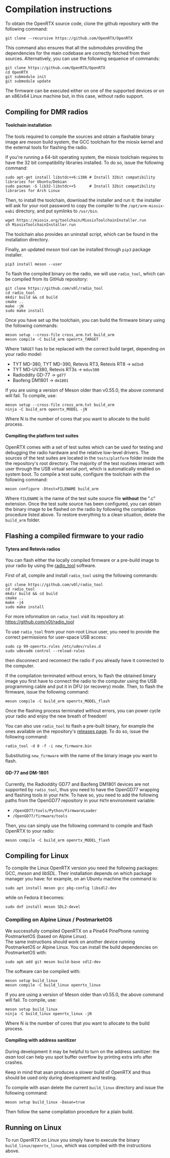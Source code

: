 # Compilation instructions

To obtain the OpenRTX source code, clone the github repository with the following command:

```
git clone --recursive https://github.com/OpenRTX/OpenRTX
```

This command also ensures that all the submodules providing the dependencies for the main codebase are correctly fetched from their sources. Alternatively, you can use the following sequence of commands:

```
git clone https://github.com/OpenRTX/OpenRTX
cd OpenRTX
git submodule init
git submodule update
```

The firmware can be executed either on one of the supported devices or on an x86/x64 Linux machine but, in this case, without radio support.

## Compiling for DMR radios

#### Toolchain installation

The tools required to compile the sources and obtain a flashable binary image are _meson_ build system, the GCC toolchain for the miosix kernel and the external tools for flashing the radio.

If you're running a 64-bit operating system, the miosix toolchain requires to have the 32 bit compatibility libraries installed. To do so, issue the following command:

```
sudo apt-get install libstdc++6:i386 # Install 32bit compatibility libraries for Ubuntu/Debian
sudo pacman -S lib32-libstdc++5      # Install 32bit compatibility libraries for Arch Linux
```

Then, to install the toolchain, download the installer and run it: the installer will ask for your root password to copy the compiler to the `/opt/arm-miosix-eabi` directory, and put symlinks to `/usr/bin`.

```
wget https://miosix.org/toolchain/MiosixToolchainInstaller.run
sh MiosixToolchainInstaller.run
```

The toolchain also provides an uninstall script, which can be found in the installation directory.

Finally, an updated _meson_ tool can be installed through `pip3` package installer.

```
pip3 install meson --user
```

To flash the compiled binary on the radio, we will use `radio_tool`, which can be compiled from its GitHub repository:

```
git clone https://github.com/v0l/radio_tool
cd radio_tool
mkdir build && cd build
cmake ..
make -jN
sudo make install
```

Once you have set up the toolchain, you can build the firmware binary using the following commands:

```
meson setup --cross-file cross_arm.txt build_arm
meson compile -C build_arm openrtx_TARGET
```

Where `TARGET` has to be replaced with the correct build target, depending on your radio model:

- TYT MD-380, TYT MD-390, Retevis RT3, Retevis RT8 → `md3x0`
- TYT MD-UV380, Retevis RT3s → `mduv380`
- Radioddity GD-77 → `gd77`
- Baofeng DM1801 → `dm1801`

If you are using a version of Meson older than v0.55.0, the above command will fail. To compile, use:

```
meson setup --cross-file cross_arm.txt build_arm
ninja -C build_arm openrtx_MODEL -jN
```

Where N is the number of cores that you want to allocate to the build process.

#### Compiling the platform test suites

OpenRTX comes with a set of test suites which can be used for testing and debugging the radio hardware and the relative low-level drivers. The sources of the test suites are located in the `tests/platform` folder inside the the repository's root directory. The majority of the test routines interact with user through the USB virtual serial port, which is automatically enabled on system boot.
To compile a test suite, configure the toolchain with the following command:

```
meson configure -Dtest=FILENAME build_arm
```

Where `FILENAME` is the name of the test suite source file **without** the ".c" extension. Once the test suite source has been configured, you can obtain the binary image to be flashed on the radio by following the compilation procedure listed above.
To restore everything to a clean situation, delete the `build_arm` folder.

## Flashing a compiled firmware to your radio

#### Tytera and Retevis radios
You can flash either the locally compiled firmware or a pre-build image to your radio by using the [radio_tool](https://github.com/v0l/radio_tool) software.

First of all, compile and install `radio_tool` using the following commands:
```
git clone https://github.com/v0l/radio_tool
cd radio_tool
mkdir build && cd build
cmake ..
make -j4
sudo make install
```
For more information on `radio_tool` visit its repository at: https://github.com/v0l/radio_tool

To use `radio_tool` from your non-root Linux user, you need to provide the correct permissions for user-space USB access:

```
sudo cp 99-openrtx.rules /etc/udev/rules.d
sudo udevadm control --reload-rules
```

then disconnect and reconnect the radio if you already have it connected to the computer.

If the compilation terminated without errors, to flash the obtained binary image you first have to connect the radio to the computer using the USB programming cable and put it in DFU (or recovery) mode. Then, to flash the firmware, issue the following command:

```
meson compile -C build_arm openrtx_MODEL_flash
```

Once the flashing process terminated without errors, you can power cycle your radio and enjoy the new breath of freedom!

You can also use `radio_tool` to flash a pre-built binary, for example the ones available on the repository's [releases page](https://github.com/OpenRTX/OpenRTX/releases). To do so, issue the following command:

```
radio_tool -d 0 -f -i new_firmware.bin
```

Substituting `new_firmware` with the name of the binary image you want to flash.

#### GD-77 and DM-1801

Currently, the Radioddity GD77 and Baofeng DM1801 devices are not supported by `radio_tool`, thus you need to have the OpenGD77 wrapping and flashing tools in your `PATH`.
To have so, you need to add the following paths from the OpenGD77 repository in your `PATH` environment variable:

- `/OpenGD77/tools/Python/FirmwareLoader`
- `/OpenGD77/firmware/tools`

Then, you can simply use the following command to compile and flash OpenRTX to your radio:

```
meson compile -C build_arm openrtx_MODEL_flash
```

## Compiling for Linux
To compile the Linux OpenRTX version you need the following packages: GCC, _meson_ and _libSDL_.
Their installation depends on which package manager you have: for example, on an Ubuntu machine the command is:

```
sudo apt install meson gcc pkg-config libsdl2-dev
```

while on Fedora it becomes:

```
sudo dnf install meson SDL2-devel
```

### Compiling on Alpine Linux / PostmarketOS
We successfully compiled OpenRTX on a Pine64 PinePhone running PostmarketOS (based on Alpine Linux). \
The same instructions should work on another device running PostmarketOS or Alpine Linux.
You can install the build dependencies on PostmarketOS with:
```
sudo apk add git meson build-base sdl2-dev
```

The software can be compiled with:

```
meson setup build_linux
meson compile -C build_linux openrtx_linux
```

If you are using a version of Meson older than v0.55.0, the above command will fail. To compile, use:

```
meson setup build_linux
ninja -C build_linux openrtx_linux -jN
```

Where N is the number of cores that you want to allocate to the build process.

#### Compiling with address sanitizer
During development it may be helpful to turn on the address sanitizer: the *asan* tool can help you spot buffer overflow by printing extra info after crashes.

Keep in mind that asan produces a slower build of OpenRTX and thus should be used only during development and testing.

To compile with asan delete the current `build_linux` directory and issue the following command:
```
meson setup build_linux -Dasan=true
```
Then follow the same compilation procedure for a plain build.

## Running on Linux

To run OpenRTX on Linux you simply have to execute the binary `build_linux/openrtx_linux`, which was compiled with the instructions above.
